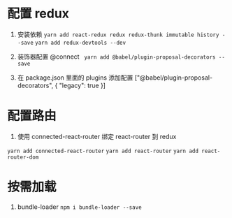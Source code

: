 # 配置 redux

1. 安装依赖
   `yarn add react-redux redux redux-thunk immutable history --save`
   `yarn add redux-devtools --dev`
2. 装饰器配置 @connect
   ` yarn add @babel/plugin-proposal-decorators --save`

3. 在 package.json 里面的 plugins 添加配置
   ["@babel/plugin-proposal-decorators", { "legacy": true }]

# 配置路由

1. 使用 connected-react-router 绑定 react-router 到 redux

`yarn add connected-react-router`
`yarn add react-router`
`yarn add react-router-dom`

# 按需加载

1. bundle-loader
   `npm i bundle-loader --save`
